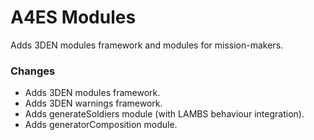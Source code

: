 # A4ES Modules
Adds 3DEN modules framework and modules for mission-makers.

### Changes
- Adds 3DEN modules framework.
- Adds 3DEN warnings framework.
- Adds generateSoldiers module (with LAMBS behaviour integration).
- Adds generatorComposition module.
